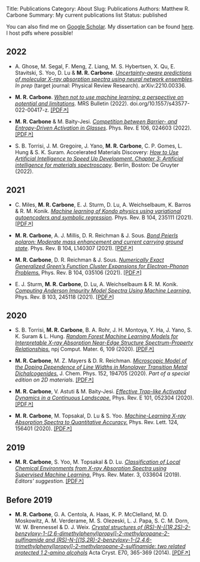 Title: Publications
Category: About
Slug: Publications
Authors: Matthew R. Carbone
Summary: My current publications list
Status: published

You can also find me on [Google Scholar](https://scholar.google.com/citations?user=DAyj0b8AAAAJ&hl=en). My dissertation can be found [here](../docs/Matt_Papers/dissertation.pdf). I host pdfs where possible!


## 2022

* A. Ghose, M. Segal, F. Meng, Z. Liang, M. S. Hybertsen, X. Qu, E. Stavitski, S. Yoo, D. Lu & **M. R. Carbone**. [*Uncertainty-aware predictions of molecular X-ray absorption spectra using neural network ensembles*](https://arxiv.org/abs/2210.00336). _In prep_ (target journal: Physical Review Research). arXiv:2210.00336.

* **M. R. Carbone**. [*When not to use machine learning: a perspective on potential and limitations*](https://link.springer.com/article/10.1557/s43577-022-00417-z). MRS Bulletin (2022). doi.org/10.1557/s43577-022-00417-z. [[PDF&#8599;]](../docs/Matt_Papers/11.pdf)

* **M. R. Carbone** & M. Baity-Jesi. [*Competition between Barrier- and Entropy-Driven Activation in Glasses*](https://journals.aps.org/pre/abstract/10.1103/PhysRevE.106.024603). Phys. Rev. E 106, 024603 (2022). [[PDF&#8599;]](../docs/Matt_Papers/10.pdf)

* S. B. Torrisi, J. M. Gregoire, J. Yano, **M. R. Carbone**, C. P. Gomes, L. Hung & S. K. Suram. Accelerated Materials Discovery: [*How to Use Artificial Intelligence to Speed Up Development. Chapter 3: Artificial intelligence for materials spectroscopy*](https://www.degruyter.com/document/doi/10.1515/9783110738087/html?lang=en). Berlin, Boston: De Gruyter (2022).

## 2021

* C. Miles, **M. R. Carbone**, E. J. Sturm, D. Lu, A. Weichselbaum, K. Barros & R. M. Konik. [*Machine learning of Kondo physics using variational autoencoders and symbolic regression*](https://journals.aps.org/prb/abstract/10.1103/PhysRevB.104.235111). Phys. Rev. B 104, 235111 (2021). [[PDF&#8599;]](../docs/Matt_Papers/09.pdf)

* **M. R. Carbone**, A. J. Millis, D. R. Reichman & J. Sous. [*Bond Peierls polaron: Moderate mass enhancement and current carrying ground state*](https://journals.aps.org/prb/abstract/10.1103/PhysRevB.104.L140307). Phys. Rev. B 104, L140307 (2021). [[PDF&#8599;]](../docs/Matt_Papers/08.pdf)

* **M. R. Carbone**, D. R. Reichman & J. Sous. [*Numerically Exact Generalized Green’s Function Cluster Expansions for Electron-Phonon Problems.*](https://doi.org/10.1103/PhysRevB.104.035106) Phys. Rev. B 104, 035106 (2021). [[PDF&#8599;]](../docs/Matt_Papers/07.pdf)

* E. J. Sturm, **M. R. Carbone**, D. Lu, A. Weichselbaum & R. M. Konik. [*Computing Anderson Impurity Model Spectra Using Machine Learning.*](https://doi.org/10.1103/PhysRevB.103.245118) Phys. Rev. B 103, 245118 (2021). [[PDF&#8599;]](../docs/Matt_Papers/06.pdf)

## 2020

* S. B. Torrisi, **M. R. Carbone**, B. A. Rohr, J. H. Montoya, Y. Ha, J. Yano, S. K. Suram & L. Hung. [*Random Forest Machine Learning Models for Interpretable X-ray Absorption Near-Edge Structure Spectrum-Property Relationships.*](https://doi.org/10.1038/s41524-020-00376-6) npj Comput. Mater. 6, 109 (2020). [[PDF&#8599;]](../docs/Matt_Papers/05.pdf)

* **M. R. Carbone**, M. Z. Mayers & D. R. Reichman. [*Microscopic Model of the Doping Dependence of Line Widths in Monolayer Transition Metal Dichalcogenides.*](https://doi.org/10.1063/5.0008730) J. Chem. Phys. 152, 194705 (2020). *Part of a special edition on 2D materials.* [[PDF&#8599;]](../docs/Matt_Papers/04.pdf)

* **M. R. Carbone**, V. Astuti & M. Baity-Jesi. [*Effective Trap-like Activated Dynamics in a Continuous Landscape.*](https://doi.org/10.1103/PhysRevE.101.052304) Phys. Rev. E 101, 052304 (2020). [[PDF&#8599;]](../docs/Matt_Papers/03.pdf)

* **M. R. Carbone**, M. Topsakal, D. Lu & S. Yoo. [*Machine-Learning X-ray Absorption Spectra to Quantitative Accuracy.*](https://doi.org/10.1103/PhysRevLett.124.156401) Phys. Rev. Lett. 124, 156401 (2020). [[PDF&#8599;]](../docs/Matt_Papers/02.pdf)

## 2019

* **M. R. Carbone**, S. Yoo, M. Topsakal & D. Lu. [*Classification of Local Chemical Environments from X-ray Absorption Spectra using Supervised Machine Learning.*](https://doi.org/10.1103/PhysRevMaterials.3.033604) Phys. Rev. Mater. 3, 033604 (2019). *Editors' suggestion.* [[PDF&#8599;]](../docs/Matt_Papers/01.pdf)

## Before 2019

* **M. R. Carbone**, G. A. Centola, A. Haas, K. P. McClelland, M. D. Moskowitz, A. M. Verderame, M. S. Olezeski, L. J. Papa, S. C. M. Dorn, W. W. Brennessel & D. J. Weix.
[*Crystal structures of (RS)-N-[(1R,2S)-2-benzyloxy-1-(2,6-dimethylphenyl)propyl]-2-methylpropane-2-sulfinamide and (RS)-N-[(1S,2R)-2-benzyloxy-1-(2,4,6-trimethylphenyl)propyl]-2-methylpropane-2-sulfinamide: two related protected 1,2-amino alcohols*](https://doi.org/10.1107/S1600536814022570) Acta Cryst. E70, 365-369 (2014). [[PDF&#8599;]](../docs/Matt_Papers/00.pdf)
